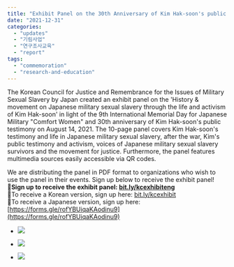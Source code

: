 ```yaml
---
title: "Exhibit Panel on the 30th Anniversary of Kim Hak-soon's public testimony Distribution Info"
date: "2021-12-31"
categories: 
  - "updates"
  - "기림사업"
  - "연구조사교육"
  - "report"
tags: 
  - "commemoration"
  - "research-and-education"
---
```


The Korean Council for Justice and Remembrance for the Issues of Military Sexual Slavery by Japan created an exhibit panel on the 'History & movement on Japanese military sexual slavery through the life and activism of Kim Hak-soon' in light of the 9th International Memorial Day for Japanese Military "Comfort Women" and 30th anniversary of Kim Hak-soon's public testimony on August 14, 2021. The 10-page panel covers Kim Hak-soon's testimony and life in Japanese military sexual slavery, after the war, Kim's public testimony and activism, voices of Japanese military sexual slavery survivors and the movement for justice. Furthermore, the panel features multimedia sources easily accessible via QR codes.

We are distributing the panel in PDF format to organizations who wish to use the panel in their events. Sign up below to receive the exhibit panel!  
📍**Sign up to receive the exhibit panel: [bit.ly/kcexhibiteng](http://bit.ly/kcexhibiteng)**  
📍To receive a Korean version, sign up here: [bit.ly/kcexhibit](http://bit.ly/kcexhibit)  
📍To receive a Japanese version, sign up here: [https://forms.gle/rofYBUiqaKAodinu9](https://forms.gle/rofYBUiqaKAodinu9)

- ![](https://womenandwar.net/kr/wp-content/uploads/2021/12/샘플_영어_2021_8_14_김학순_공개증언_30주년_기념_멀티전시_판넬-1-723x1024.jpg)
    
- ![](https://womenandwar.net/kr/wp-content/uploads/2021/12/샘플_영어_2021_8_14_김학순_공개증언_30주년_기념_멀티전시_판넬-2-723x1024.jpg)
    
- ![](https://womenandwar.net/kr/wp-content/uploads/2021/12/샘플_영어_2021_8_14_김학순_공개증언_30주년_기념_멀티전시_판넬-3-723x1024.jpg)
